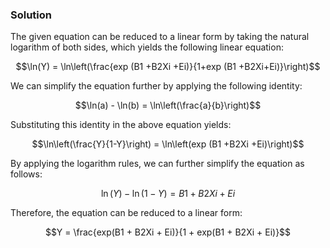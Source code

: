 

### Solution
The given equation can be reduced to a linear form by taking the natural logarithm of both sides, which yields the following linear equation:

$$\ln(Y) = \ln\left(\frac{exp (B1 +B2Xi +Ei)}{1+exp (B1 +B2Xi+Ei)}\right)$$

We can simplify the equation further by applying the following identity: 

$$\ln(a) - \ln(b) = \ln\left(\frac{a}{b}\right)$$

Substituting this identity in the above equation yields:

$$\ln\left(\frac{Y}{1-Y}\right) = \ln\left(exp (B1 +B2Xi +Ei)\right)$$

By applying the logarithm rules, we can further simplify the equation as follows:

$$\ln(Y) - \ln(1-Y) = B1 + B2Xi + Ei$$

Therefore, the equation can be reduced to a linear form:

$$Y = \frac{exp(B1 + B2Xi + Ei)}{1 + exp(B1 + B2Xi + Ei)}$$